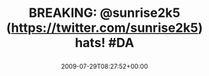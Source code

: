 ---
retweeted: false
source: <a href="http://twitter.com" rel="nofollow">Twitter Web Client</a>
entities:
  hashtags:
  - text: DA
    indices:
    - '28'
    - '31'
  symbols: []
  user_mentions: []
  urls: []
display_text_range:
- '0'
- '31'
favorite_count: '0'
id_str: '2906514328'
truncated: false
retweet_count: '0'
id: '2906514328'
created_at: Wed Jul 29 08:27:52 +0000 2009
favorited: false
full_text: 'BREAKING: [@sunrise2k5](https://twitter.com/sunrise2k5) hats! #DA'
lang: en
tags:
- DA
- pesos/twitter
date: '2009-07-29T08:27:52+00:00'
src: https://twitter.com/bascht/status/2906514328
original_url: https://twitter.com/bascht/status/2906514328
type: twitter_tweet
text: 'BREAKING: [@sunrise2k5](https://twitter.com/sunrise2k5) hats! #DA'
title: 'BREAKING: @sunrise2k5 (https://twitter.com/sunrise2k5) hats! #DA

  '

---